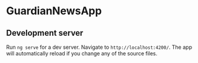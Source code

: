 
# GuardianNewsApp


## Development server

Run `ng serve` for a dev server. Navigate to `http://localhost:4200/`. The app will automatically reload if you change any of the source files.
